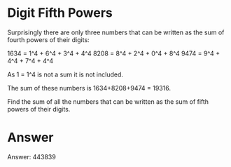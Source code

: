 # Digit Fifth Powers

Surprisingly there are only three numbers that can be written as the sum of fourth powers of their digits:
 
1634 = 1^4 + 6^4 + 3^4 + 4^4 
8208 = 8^4 + 2^4 + 0^4 + 8^4
9474 = 9^4 + 4^4 + 7^4 + 4^4

As 1 = 1^4 is not a sum it is not included.

The sum of these numbers is 1634+8208+9474 = 19316.

Find the sum of all the numbers that can be written as the sum of fifth powers of their digits.

# Answer

Answer: 443839